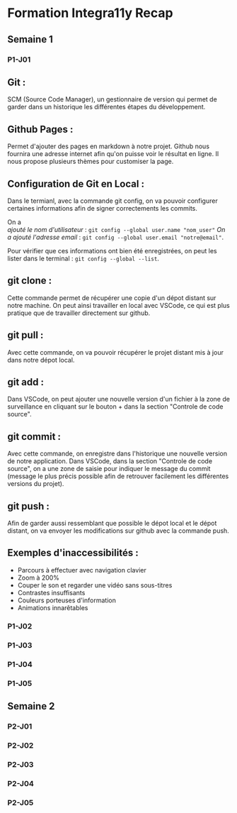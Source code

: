 # Formation Integra11y Recap

## Semaine 1

### **P1-J01**

Git :
-
SCM (Source Code Manager), un gestionnaire de version qui permet de garder dans un historique les différentes étapes du développement.

Github Pages : 
-
Permet d'ajouter des pages en markdown à notre projet. Github nous fournira une adresse internet afin qu'on puisse voir le résultat en ligne. Il nous propose plusieurs thèmes pour customiser la page.

Configuration de Git en Local :
-
 Dans le termianl, avec la commande git config, on va pouvoir configurer certaines informations afin de signer correctements les commits.

On a <br/>
*ajouté le nom d'utilisateur* : ```git config --global user.name "nom_user"``` *On a ajouté l'adresse email* : ```git config --global user.email "notre@email"```.

Pour vérifier que ces informations ont bien été enregistrées, on peut les lister dans le terminal : ```git config --global --list```.


**git clone** : 
-
Cette commande permet de récupérer une copie d'un dépot distant sur notre machine. On peut ainsi travailler en local avec VSCode, ce qui est plus pratique que de travailler directement sur github.

**git pull** : 
-
Avec cette commande, on va pouvoir récupérer le projet distant mis à jour dans notre dépot local.

**git add** : 
-
Dans VSCode, on peut ajouter une nouvelle version d'un fichier à la zone de surveillance en cliquant sur le bouton + dans la section "Controle de code source".

**git commit** : 
-
Avec cette commande, on enregistre dans l'historique une nouvelle version de notre application. Dans VSCode, dans la section "Controle de code source", on a une zone de saisie pour indiquer le message du commit (message le plus précis possible afin de retrouver facilement les différentes versions du projet).

**git push** : 
-
Afin de garder aussi ressemblant que possible le dépot local et le dépot distant, on va envoyer les modifications sur github avec la commande push.

**Exemples d'inaccessibilités** :
-
- Parcours à effectuer avec navigation clavier
- Zoom à 200%
- Couper le son et regarder une vidéo sans sous-titres
- Contrastes insuffisants
- Couleurs porteuses d'information
- Animations innarêtables


### P1-J02

### P1-J03

### P1-J04

### P1-J05

## Semaine 2

### P2-J01

### P2-J02

### P2-J03

### P2-J04

### P2-J05